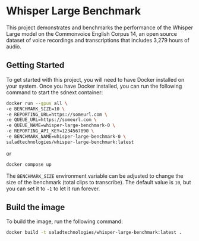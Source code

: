 # Whisper Large Benchmark

This project demonstrates and benchmarks the performance of the Whisper Large model on the Commonvoice English Corpus 14, an open source dataset of voice recordings and transcriptions that includes 3,279 hours of audio.

## Getting Started

To get started with this project, you will need to have Docker installed on your system. Once you have Docker installed, you can run the following command to start the sdnext container:

```bash
docker run --gpus all \
-e BENCHMARK_SIZE=10 \
-e REPORTING_URL=https://someurl.com \
-e QUEUE_URL=https://someurl.com \
-e QUEUE_NAME=whisper-large-benchmark-0 \
-e REPORTING_API_KEY=1234567890 \
-e BENCHMARK_NAME=whisper-large-benchmark-0 \
saladtechnologies/whisper-large-benchmark:latest
```

or

```bash
docker compose up
```

The `BENCHMARK_SIZE` environment variable can be adjusted to change the size of the benchmark (total clips to transcribe). The default value is `10`, but you can set it to `-1` to let it run forever.

## Build the image

To build the image, run the following command:

```bash
docker build -t saladtechnologies/whisper-large-benchmark:latest .
```